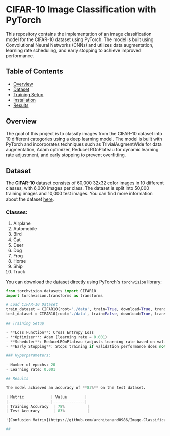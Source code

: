 # CIFAR-10 Image Classification with PyTorch

This repository contains the implementation of an image classification model for the CIFAR-10 dataset using PyTorch. The model is built using Convolutional Neural Networks (CNNs) and utilizes data augmentation, learning rate scheduling, and early stopping to achieve improved performance.

## Table of Contents

- [Overview](#overview)
- [Dataset](#dataset)
- [Training Setup](#training-setup)
- [Installation](#installation)
- [Results](#results)


## Overview

The goal of this project is to classify images from the CIFAR-10 dataset into 10 different categories using a deep learning model. The model is built with PyTorch and incorporates techniques such as TrivialAugmentWide for data augmentation, Adam optimizer, ReduceLROnPlateau for dynamic learning rate adjustment, and early stopping to prevent overfitting.

## Dataset

The **CIFAR-10** dataset consists of 60,000 32x32 color images in 10 different classes, with 6,000 images per class. The dataset is split into 50,000 training images and 10,000 test images. You can find more information about the dataset [here](https://pytorch.org/vision/main/generated/torchvision.datasets.CIFAR10.html).


### Classes:
1. Airplane
2. Automobile
3. Bird
4. Cat
5. Deer
6. Dog
7. Frog
8. Horse
9. Ship
10. Truck

You can download the dataset directly using PyTorch's `torchvision` library:

```python
from torchvision.datasets import CIFAR10
import torchvision.transforms as transforms

# Load CIFAR-10 Dataset
train_dataset = CIFAR10(root='./data', train=True, download=True, transform=train_transform)
test_dataset = CIFAR10(root='./data', train=False, download=True, transform=test_transform) ```

## Training Setup

- **Loss Function**: Cross Entropy Loss
- **Optimizer**: Adam (learning rate = 0.001)
- **Scheduler**: ReduceLROnPlateau (adjusts learning rate based on validation loss)
- **Early Stopping**: Stops training if validation performance does not improve for a number of epochs

### Hyperparameters:

- Number of epochs: 20
- Learning rate: 0.001

## Results

The model achieved an accuracy of **83%** on the test dataset.

| Metric            | Value        |
|-------------------|--------------|
| Training Accuracy  | 78%          |
| Test Accuracy      | 83%          |

![Confusion Matrix](https://github.com/architanand8986/Image-Classification-Model-using-CNN/blob/main/Image/Confusion%20Matrix.png)

## 





